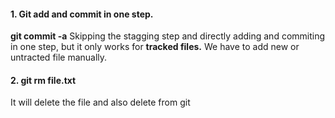 #### 1. Git add and commit in one step. 
**git commit -a** 
Skipping the stagging step and directly adding and commiting in one step, but it only works for **tracked files.** We have to add new or untracted file manually.

#### 2. git rm file.txt
It will delete the file and also delete from git